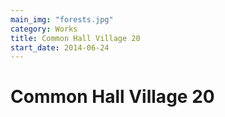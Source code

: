 ```yaml
---
main_img: "forests.jpg"
category: Works
title: Common Hall Village 20
start_date: 2014-06-24
---
```

# Common Hall Village 20  